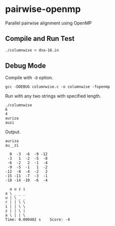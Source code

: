 # pairwise-openmp
Parallel pairwise alignment using OpenMP

## Compile and Run Test

```gcc columnwise.c -o columnwise -fopenmp
./columnwise < dna-16.in
```

## Debug Mode

Compile with `-D` option.

```
gcc -DDEBUG columnwise.c -o columnwise -fopenmp
```

Run with any two strings with specified length.

```
./columnwise
6
4
auriza
auzi
```

Output.

```
auriza
au__zi

  0  -3  -6  -9 -12 
 -3   1  -2  -5  -8 
 -6  -2   2  -1  -4 
 -9  -5  -1   1  -2 
-12  -8  -4  -2   2 
-15 -11  -7  -3  -1 
-18 -14 -10  -6  -4 

  a u z i
a \ _ _ _
u | \ _ _
r | | \ \
i | | \ \
z | | \ |
a \ | | \
Time: 0.000402 s	Score: -4
```
